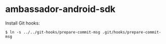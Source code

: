 # ambassador-android-sdk

Install Git hooks:

    $ ln -s ../../git-hooks/prepare-commit-msg .git/hooks/prepare-commit-msg
